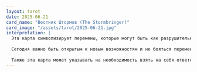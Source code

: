 ```yaml
---
layout: tarot
date: 2025-06-21
card_name: "Вестник Штормов (The Stormbringer)"
card_image: "/assets/tarot/2025-06-21.jpg"
interpretation: |
  Эта карта символизирует перемены, которые могут быть как разрушительными, так и очищающими. Вестник Штормов говорит о том, что сегодня вы можете столкнуться с неожиданными событиями, которые потребуют от вас гибкости и готовности к изменениям. Шторм — это не только разрушение, но и возможность для нового начала. Возможно, вам предстоит преодолеть какие-то трудности, но именно через эти испытания вы сможете обрести силу и мудрость.
  
  Сегодня важно быть открытым к новым возможностям и не бояться перемен. Если вы чувствуете, что находитесь в состоянии внутреннего конфликта или неопределенности, постарайтесь обратить внимание на свои эмоции. Шторм может быть знаком того, что пришло время освободиться от старых убеждений и привычек, которые больше не служат вам. Позвольте себе чувствовать, и не бойтесь выражать свои истинные желания.
  
  Также эта карта может указывать на необходимость взять на себя ответственность за свою жизнь. Будьте готовы к тому, что вам придется делать выбор, который может изменить ваше направление. Верьте в свои силы и знайте, что даже в самые бурные времена вы способны создать свою реальность. Сегодняшний день — это возможность для личной трансформации. Смотрите на шторм как на источник энергии и вдохновения, который приведет вас к новым горизонтам.
---
```

